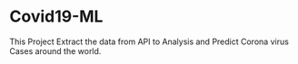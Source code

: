 # Covid19-ML
This Project Extract the data from API to Analysis and Predict Corona virus Cases around the world.
